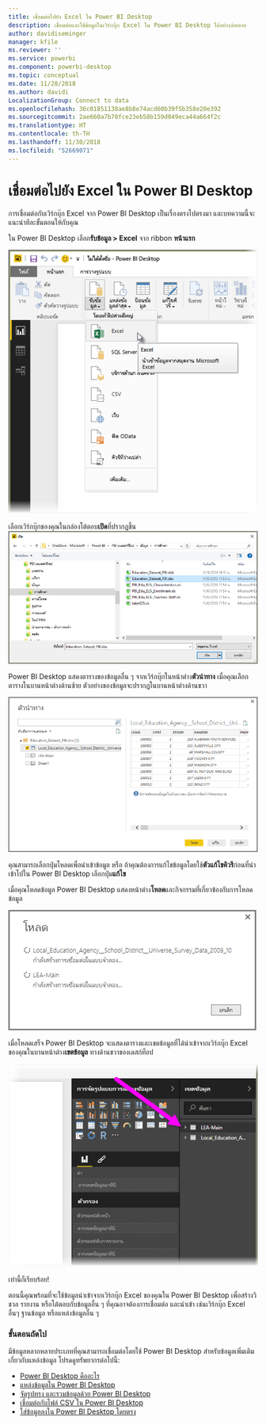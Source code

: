 ```yaml
---
title: เชื่อมต่อไปยัง Excel ใน Power BI Desktop
description: เชื่อมต่อและใช้ข้อมูลในเวิร์กบุ๊ก Excel ใน Power BI Desktop ได้อย่างง่ายดาย
author: davidiseminger
manager: kfile
ms.reviewer: ''
ms.service: powerbi
ms.component: powerbi-desktop
ms.topic: conceptual
ms.date: 11/28/2018
ms.author: davidi
LocalizationGroup: Connect to data
ms.openlocfilehash: 36c01851138ae8b8e74acd60b39f5b358e20e392
ms.sourcegitcommit: 2ae660a7b70fce23eb58b159d049eca44a664f2c
ms.translationtype: HT
ms.contentlocale: th-TH
ms.lasthandoff: 11/30/2018
ms.locfileid: "52669071"
---
```

# <a name="connect-to-excel-in-power-bi-desktop"></a>เชื่อมต่อไปยัง Excel ใน Power BI Desktop
การเชื่อมต่อกับเวิร์กบุ๊ก Excel จาก Power BI Desktop เป็นเรื่องตรงไปตรงมา และบทความนี้จะแนะนำทีละขั้นตอนให้กับคุณ

ใน Power BI Desktop เลือก**รับข้อมูล > Excel** จาก ribbon **หน้าแรก**

![](media/desktop-connect-excel/connect_to_excel_1.png)

เลือกเวิร์กบุ๊กของคุณในกล่องโต้ตอบ**เปิด**ที่ปรากฏขึ้น
![](media/desktop-connect-excel/connect_to_excel_2.png)

Power BI Desktop แสดงตารางของข้อมูลอื่น ๆ จากเวิร์กบุ๊กในหน้าต่าง**ตัวนำทาง** เมื่อคุณเลือกตารางในบานหน้าต่างด้านซ้าย ตัวอย่างของข้อมูลจะปรากฏในบานหน้าต่างด้านขวา

![](media/desktop-connect-excel/connect_to_excel_3.png)

คุณสามารถเลือกปุ่มโหลดเพื่อนำเข้าข้อมูล หรือ ถ้าคุณต้องการแก้ไขข้อมูลโดยใช้**ตัวแก้ไขคิวรี**ก่อนที่นำเข้าไปใน Power BI Desktop เลือกปุ่ม**แก้ไข**

เมื่อคุณโหลดข้อมูล Power BI Desktop แสดงหน้าต่าง**โหลด**และกิจกรรมที่เกี่ยวข้องกับการโหลดข้อมูล  

![](media/desktop-connect-excel/connect_to_excel_4.png)

เมื่อโหลดเสร็จ Power BI Desktop จะแสดงตารางและเขตข้อมูลที่ได้นำเข้าจากเวิร์กบุ๊ก Excel ของคุณในบานหน้าต่าง**เขตข้อมูล** ทางด้านขวาของเดสก์ท็อป

![](media/desktop-connect-excel/connect_to_excel_5.png)

เท่านี้ก็เรียบร้อย!

ตอนนี้คุณพร้อมที่จะใช้ข้อมูลนำเข้าจากเวิร์กบุ๊ก Excel ของคุณใน Power BI Desktop เพื่อสร้างวิชวล รายงาน หรือโต้ตอบกับข้อมูลอื่น ๆ ที่คุณอาจต้องการเชื่อมต่อ และนำเข้า เช่นเวิร์กบุ๊ก Excel อื่นๆ ฐานข้อมูล หรือแหล่งข้อมูลอื่น ๆ

### <a name="next-steps"></a>ขั้นตอนถัดไป
มีข้อมูลหลากหลายประเภทที่คุณสามารถเชื่อมต่อโดยใช้ Power BI Desktop สำหรับข้อมูลเพิ่มเติมเกี่ยวกับแหล่งข้อมูล โปรดดูทรัพยากรต่อไปนี้:

* [Power BI Desktop คืออะไร](desktop-what-is-desktop.md)
* [แหล่งข้อมูลใน Power BI Desktop](desktop-data-sources.md)
* [จัดรูปทรง และรวมข้อมูลด้วย Power BI Desktop](desktop-shape-and-combine-data.md)
* [เชื่อมต่อกับไฟล์ CSV ใน Power BI Desktop](desktop-connect-csv.md)   
* [ใส่ข้อมูลลงใน Power BI Desktop โดยตรง](desktop-enter-data-directly-into-desktop.md)   


